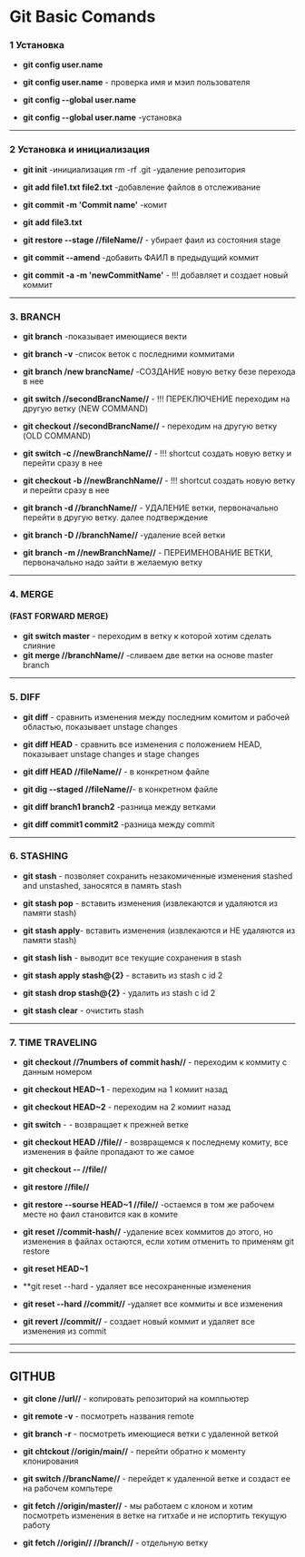 # Git Basic Comands

### **1 Установка**

-   **git config user.name**
-   **git config user.name** - проверка имя и мэил пользователя

-   **git config --global user.name**
-   **git config --global user.name** -установка

---

### **2 Установка и инициализация**

-   **git init** -инициализация
    rm -rf .git -удаление репозитория

-   **git add file1.txt file2.txt** -добавление файлов в отслеживание
-   **git commit -m 'Commit name'** -комит

-   **git add file3.txt**
-   **git restore --stage //fileName//** - убирает фаил из состояния stage
-   **git commit --amend** -добавить ФАИЛ в предыдущий коммит

-   **git commit -a -m 'newCommitName'** - !!! добавляет и создает новый коммит

---

### **3. BRANCH**

-   **git branch** -показывает имеющиеся векти
-   **git branch -v** -список веток с последними коммитами
-   **git branch /new brancName/** -СОЗДАНИЕ новую ветку безе перехода в нее

-   **git switch //secondBrancName//** - !!! ПЕРЕКЛЮЧЕНИЕ переходим на другую ветку (NEW COMMAND)
-   **git checkout //secondBrancName//** - переходим на другую ветку (OLD COMMAND)

-   **git switch -c //newBranchName//** - !!! shortcut создать новую ветку и перейти сразу в нее
-   **git checkout -b //newBranchName//** - !!! shortcut создать новую ветку и перейти сразу в нее

-   **git branch -d //branchName//** - УДАЛЕНИЕ ветки, первоначально перейти в другую ветку. далее подтверждение
-   **git branch -D //branchName//** -удаление всей ветки

-   **git branch -m //newBranchName//** - ПЕРЕИМЕНОВАНИЕ ВЕТКИ, первоначально надо зайти в желаемую ветку

---

### **4. MERGE**

#### (FAST FORWARD MERGE)

-   **git switch master** - переходим в ветку к которой хотим сделать слияние
-   **git merge //branchName//** -сливаем две ветки на основе master branch

---

### **5. DIFF**

-   **git diff** - сравнить изменения между последним комитом и рабочей областью, показывает unstage changes
-   **git diff HEAD** - сравнить все изменения с положением HEAD, показывает unstage changes и stage changes
-   **git diff HEAD //fileName//** - в конкретном файле

-   **git dig --staged //fileName//**- в конкретном файле

-   **git diff branch1 branch2** -разница между ветками
-   **git diff commit1 commit2** -разница между commit

---

### **6. STASHING**

-   **git stash** - позволяет сохранить незакомиченные изменения stashed and unstashed, заносятся в память stash

-   **git stash pop** - вставить изменения (извлекаются и удаляются из памяти stash)
-   **git stash apply**- вставить изменения (извлекаются и НЕ удаляются из памяти stash)

-   **git stash lish** - выводит все текущие сохранения в stash
-   **git stash apply stash@{2}** - вставить из stash с id 2
-   **git stash drop stash@{2}** - удалить из stash с id 2
-   **git stash clear** - очистить stash

---

### **7. TIME TRAVELING**

-   **git checkout //7numbers of commit hash//** - переходим к коммиту с данным номером
-   **git checkout HEAD~1** - переходим на 1 комиит назад
-   **git checkout HEAD~2** - переходим на 2 комиит назад
-   **git switch** - - возвращает к прежней ветке

-   **git checkout HEAD //file//** - возвращемся к последнему комиту, все изменения в файле пропадают
    то же самое
-   **git checkout -- //file//**
-   **git restore //file//**

-   **git restore --sourse HEAD~1 //file//** -остаемся в том же рабочем месте но фаил становится как в комите

-   **git reset //commit-hash//** -удаление всех коммитов до этого, но изменения в файлах остаются, если хотим отменить то применям git restore
-   **git reset HEAD~1**
-   \*\*git reset --hard - удаляет все несохраненные изменения
-   **git reset --hard //commit//** -удаляет все коммиты и все изменения

-   **git revert //commit//** - создает новый коммит и удаляет все изменения из commit

---

---

## **GITHUB**

-   **git clone //url//** - копировать репозиторий на комппьютер

-   **git remote -v** - посмотреть названия remote

-   **git branch -r** - посмотреть имеющиеся ветки с удаленной веткой
-   **git chtckout //origin/main//** - перейти обратно к моменту клонирования
-   **git switch //brancName//** - перейдет к удаленной ветке и создаст ее на рабочем компьтере

-   **git fetch //origin/master//** - мы работаем с клоном и хотим посмотреть изменения в ветке на гитхабе и не испортить текущую работу
-   **git fetch //origin// //branch//** - отдельную ветку
